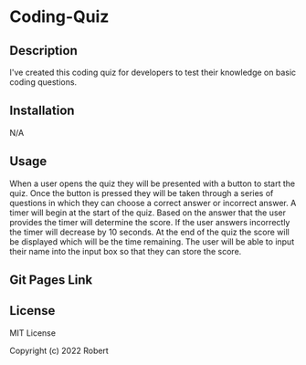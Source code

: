 # Coding-Quiz 

## Description

I've created this coding quiz for developers to test their knowledge on basic coding questions.

## Installation

N/A

## Usage
When a user opens the quiz they will be presented with a button to start the quiz. Once the button is pressed they will be taken through a series of questions in which they can choose a correct answer or incorrect answer. A timer will begin at the start of the quiz. Based on the answer that the user provides the timer will determine the score. If the user answers incorrectly the timer will decrease by 10 seconds. At the end of the quiz the score will be displayed which will be the time remaining. The user will be able to input their name into the input box so that they can store the score. 

## Git Pages Link 


## License
MIT License

Copyright (c) 2022 Robert
